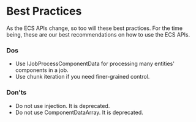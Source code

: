 # Best Practices

As the ECS APIs change, so too will these best practices. For the time being, these are our best recommendations on how to use the ECS APIs.

### Dos
* Use IJobProcessComponentData for processing many entities' components in a job.
* Use chunk iteration if you need finer-grained control.

### Don'ts
* Do not use injection. It is deprecated.
* Do not use ComponentDataArray. It is deprecated.